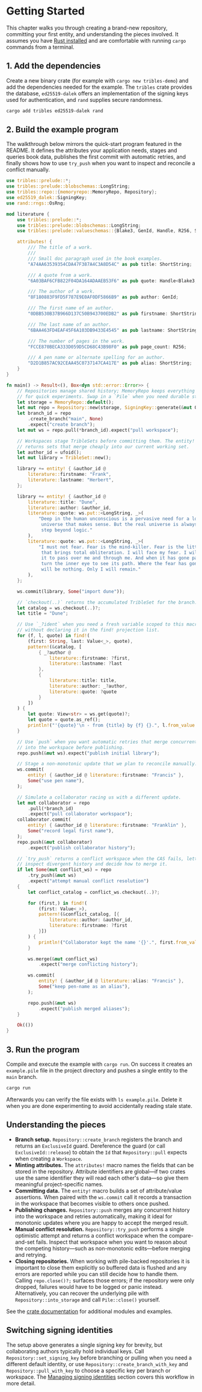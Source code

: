 # Getting Started

This chapter walks you through creating a brand-new repository, committing
your first entity, and understanding the pieces involved. It assumes you have
[Rust installed](https://www.rust-lang.org/tools/install) and are comfortable
with running `cargo` commands from a terminal.

## 1. Add the dependencies

Create a new binary crate (for example with `cargo new tribles-demo`) and add
the dependencies needed for the example. The `tribles` crate provides the
database, `ed25519-dalek` offers an implementation of the signing keys used for
authentication, and `rand` supplies secure randomness.

```bash
cargo add tribles ed25519-dalek rand
```

## 2. Build the example program

The walkthrough below mirrors the quick-start program featured in the
README. It defines the attributes your application needs, stages and queries
book data, publishes the first commit with automatic retries, and finally shows
how to use `try_push` when you want to inspect and reconcile a conflict
manually.

```rust
use tribles::prelude::*;
use tribles::prelude::blobschemas::LongString;
use tribles::repo::{memoryrepo::MemoryRepo, Repository};
use ed25519_dalek::SigningKey;
use rand::rngs::OsRng;

mod literature {
    use tribles::prelude::*;
    use tribles::prelude::blobschemas::LongString;
    use tribles::prelude::valueschemas::{Blake3, GenId, Handle, R256, ShortString};

    attributes! {
        /// The title of a work.
        ///
        /// Small doc paragraph used in the book examples.
        "A74AA63539354CDA47F387A4C3A8D54C" as pub title: ShortString;

        /// A quote from a work.
        "6A03BAF6CFB822F04DA164ADAAEB53F6" as pub quote: Handle<Blake3, LongString>;

        /// The author of a work.
        "8F180883F9FD5F787E9E0AF0DF5866B9" as pub author: GenId;

        /// The first name of an author.
        "0DBB530B37B966D137C50B943700EDB2" as pub firstname: ShortString;

        /// The last name of an author.
        "6BAA463FD4EAF45F6A103DB9433E4545" as pub lastname: ShortString;

        /// The number of pages in the work.
        "FCCE870BECA333D059D5CD68C43B98F0" as pub page_count: R256;

        /// A pen name or alternate spelling for an author.
        "D2D1B857AC92CEAA45C0737147CA417E" as pub alias: ShortString;
    }
}

fn main() -> Result<(), Box<dyn std::error::Error>> {
    // Repositories manage shared history; MemoryRepo keeps everything in-memory
    // for quick experiments. Swap in a `Pile` when you need durable storage.
    let storage = MemoryRepo::default();
    let mut repo = Repository::new(storage, SigningKey::generate(&mut OsRng));
    let branch_id = repo
        .create_branch("main", None)
        .expect("create branch");
    let mut ws = repo.pull(*branch_id).expect("pull workspace");

    // Workspaces stage TribleSets before committing them. The entity! macro
    // returns sets that merge cheaply into our current working set.
    let author_id = ufoid();
    let mut library = TribleSet::new();

    library += entity! { &author_id @
        literature::firstname: "Frank",
        literature::lastname: "Herbert",
    };

    library += entity! { &author_id @
        literature::title: "Dune",
        literature::author: &author_id,
        literature::quote: ws.put::<LongString, _>(
            "Deep in the human unconscious is a pervasive need for a logical \
             universe that makes sense. But the real universe is always one \
             step beyond logic."
        ),
        literature::quote: ws.put::<LongString, _>(
            "I must not fear. Fear is the mind-killer. Fear is the little-death \
             that brings total obliteration. I will face my fear. I will permit \
             it to pass over me and through me. And when it has gone past I will \
             turn the inner eye to see its path. Where the fear has gone there \
             will be nothing. Only I will remain."
        ),
    };

    ws.commit(library, Some("import dune"));

    // `checkout(..)` returns the accumulated TribleSet for the branch.
    let catalog = ws.checkout(..)?;
    let title = "Dune";

    // Use `_?ident` when you need a fresh variable scoped to this macro call
    // without declaring it in the find! projection list.
    for (f, l, quote) in find!(
        (first: String, last: Value<_>, quote),
        pattern!(&catalog, [
            { _?author @
                literature::firstname: ?first,
                literature::lastname: ?last
            },
            {
                literature::title: title,
                literature::author: _?author,
                literature::quote: ?quote
            }
        ])
    ) {
        let quote: View<str> = ws.get(quote)?;
        let quote = quote.as_ref();
        println!("'{quote}'\n - from {title} by {f} {}.", l.from_value::<&str>());
    }

    // Use `push` when you want automatic retries that merge concurrent history
    // into the workspace before publishing.
    repo.push(&mut ws).expect("publish initial library");

    // Stage a non-monotonic update that we plan to reconcile manually.
    ws.commit(
        entity! { &author_id @ literature::firstname: "Francis" },
        Some("use pen name"),
    );

    // Simulate a collaborator racing us with a different update.
    let mut collaborator = repo
        .pull(*branch_id)
        .expect("pull collaborator workspace");
    collaborator.commit(
        entity! { &author_id @ literature::firstname: "Franklin" },
        Some("record legal first name"),
    );
    repo.push(&mut collaborator)
        .expect("publish collaborator history");

    // `try_push` returns a conflict workspace when the CAS fails, letting us
    // inspect divergent history and decide how to merge it.
    if let Some(mut conflict_ws) = repo
        .try_push(&mut ws)
        .expect("attempt manual conflict resolution")
    {
        let conflict_catalog = conflict_ws.checkout(..)?;

        for (first,) in find!(
            (first: Value<_>),
            pattern!(&conflict_catalog, [{
                literature::author: &author_id,
                literature::firstname: ?first
            }])
        ) {
            println!("Collaborator kept the name '{}'.", first.from_value::<&str>());
        }

        ws.merge(&mut conflict_ws)
            .expect("merge conflicting history");

        ws.commit(
            entity! { &author_id @ literature::alias: "Francis" },
            Some("keep pen-name as an alias"),
        );

        repo.push(&mut ws)
            .expect("publish merged aliases");
    }

    Ok(())
}
```

## 3. Run the program

Compile and execute the example with `cargo run`. On success it creates an
`example.pile` file in the project directory and pushes a single entity to the
`main` branch.

```bash
cargo run
```

Afterwards you can verify the file exists with `ls example.pile`. Delete it when
you are done experimenting to avoid accidentally reading stale state.

## Understanding the pieces

* **Branch setup.** `Repository::create_branch` registers the branch and returns
  an `ExclusiveId` guard. Dereference the guard (or call `ExclusiveId::release`)
  to obtain the `Id` that `Repository::pull` expects when creating a
  `Workspace`.
* **Minting attributes.** The `attributes!` macro names the fields that can be
  stored in the repository. Attribute identifiers are global—if two crates use
  the same identifier they will read each other's data—so give them meaningful
  project-specific names.
* **Committing data.** The `entity!` macro builds a set of attribute/value
  assertions. When paired with the `ws.commit` call it records a transaction in
  the workspace that becomes visible to others once pushed.
* **Publishing changes.** `Repository::push` merges any concurrent history into
  the workspace and retries automatically, making it ideal for monotonic
  updates where you are happy to accept the merged result.
* **Manual conflict resolution.** `Repository::try_push` performs a single
  optimistic attempt and returns a conflict workspace when the compare-and-set
  fails. Inspect that workspace when you want to reason about the competing
  history—such as non-monotonic edits—before merging and retrying.
* **Closing repositories.** When working with pile-backed repositories it is
  important to close them explicitly so buffered data is flushed and any errors
  are reported while you can still decide how to handle them. Calling
  `repo.close()?;` surfaces those errors; if the repository were only dropped,
  failures would have to be logged or panic instead. Alternatively, you can
  recover the underlying pile with `Repository::into_storage` and call
  `Pile::close()` yourself.

See the [crate documentation](https://docs.rs/tribles/latest/tribles/) for
additional modules and examples.

## Switching signing identities

The setup above generates a single signing key for brevity, but collaborating
authors typically hold individual keys. Call `Repository::set_signing_key`
before branching or pulling when you need a different default identity, or use
`Repository::create_branch_with_key` and `Repository::pull_with_key` to choose a
specific key per branch or workspace. The [Managing signing identities](repository-workflows.html#managing-signing-identities)
section covers this workflow in more detail.
